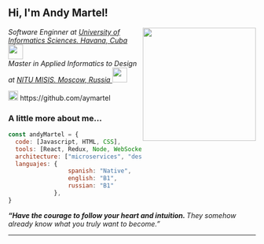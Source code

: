 <h2> Hi, I'm Andy Martel!</h2>
<img align='right' src="https://image.freepik.com/vector-gratis/ilustracion-concepto-programacion_114360-1213.jpg" width="230">
<p><em>Software Enginner at <a href="https://www.uci.cu/">University of Informatics Sciences. Havana, Cuba </a><img src="https://upload.wikimedia.org/wikipedia/commons/1/10/Logotipo_UCI_2.png" width="30"></br>Master in Applied Informatics to Design at <a href="https://misis.ru/">NITU MISIS. Moscow, Russia </a><img src="https://eweees.ru/wp-content/uploads/2018/07/misis-logo-2012_base-transp.png" width="30"> 
</em></p>
<p><img src="https://image.flaticon.com/icons/png/512/25/25231.png" width="20"> https://github.com/aymartel</p>

### A little more about me...  

```javascript
const andyMartel = {
  code: [Javascript, HTML, CSS],
  tools: [React, Redux, Node, WebSockets, SASS, Boostrap],
  architecture: ["microservices", "design system pattern"],
  languajes: {
                 spanish: "Native",
                 english: "B1",
                 russian: "B1"
             },
}
```

<em><b>“Have the courage to follow your heart and intuition. </b> They somehow already know what you truly want to become.” </em>

---

